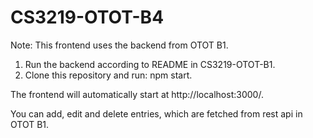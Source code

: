 # CS3219-OTOT-B4

Note: This frontend uses the backend from OTOT B1.

1. Run the backend according to README in CS3219-OTOT-B1.
2. Clone this repository and run: npm start.

The frontend will automatically start at http://localhost:3000/.

You can add, edit and delete entries, which are fetched from rest api in OTOT B1.